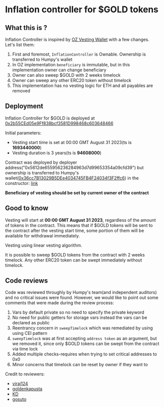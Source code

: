 # Inflation controller for $GOLD tokens

## What this is ?

Inflation Controller is inspired by [OZ Vesting Wallet](https://github.com/OpenZeppelin/openzeppelin-contracts/blob/master/contracts/finance/VestingWallet.sol) with a few changes.
Let's list them:
1. First and foremost, `InflationController` is Ownable. Ownership is transferred to Humpy's wallet
2. In OZ implementation `beneficiary` is immutable, but in this implementation owner can change beneficiary
3. Owner can also sweep $GOLD with 2 weeks timelock
4. Owner can sweep any other ERC20 token without timelock
5. This implementation has no vesting logic for ETH and all payables are removed


## Deployment
Inflation Controller for $GOLD is deployed at [0x2b55CEd05e9Ff838bcf3581D998468c603648466](https://basescan.org/address/0x2b55CEd05e9Ff838bcf3581D998468c603648466)

Initial parameters:
- Vesting start time is set at 00:00 GMT August 31 2023(ts is **1693440000**)
- Vesting duration is 3 years(ts is **94608000**)

Contract was deployed by deployer address("0x5612de655956236284963d7d99653354a09cfd39") but ownership is transferred
to Humpy's wallet([0x36cc7B13029B5DEe4034745FB4F24034f3F2ffc6](https://debank.com/profile/0x36cc7b13029b5dee4034745fb4f24034f3f2ffc6))
in the constructor: [link](https://basescan.org/tx/0x8adbef9eb7d016f5df44b68eb01a6e0fb08be3afbbe8004e0ada356e7b6cbc4b#eventlog)

**Beneficiary of vesting should be set by current owner of the contract**

## Good to know
Vesting will start at **00:00 GMT August 31 2023**, regardless of the amount of tokens in the contract. This means that if
$GOLD tokens will be sent to the contract after the vesting start time, some portion of them will be available for
withdrawal immediately.

Vesting using linear vesting algorithm.

It is possible to sweep $GOLD tokens from the contract with 2 weeks timelock. Any other ERC20 token can be swept
immediately without timelock.

## Code reviews
Code was reviewed throughly by Humpy's team(and independent auditors) and no critical issues were found. However, we would like to point out
some comments that were made during the review process:

1. Vars by default private so no need to specify the private keyword
2. No need for public getters for storage vars instead the vars can be declared as public
3. Reentrancy concern in `sweepTimelock` which was remediated by using using CEI pattern
4. `sweepTimelock` was at first accepting `address token` as an argument, but we removed it, since only $GOLD tokens
can be swept from the contract via time lock
5. Added multiple checks-requires when trying to set critical addresses to 0x0
6. Minor concerns that timelock can be reset by owner if they want to

Credit to reviewers:
- [viraj124](https://github.com/viraj124)
- [goldenkapusta](https://github.com/goldenkapusta)
- [KD](https://github.com/kitty-the-kat)
- [gosuto](https://github.com/gosuto-inzasheru)